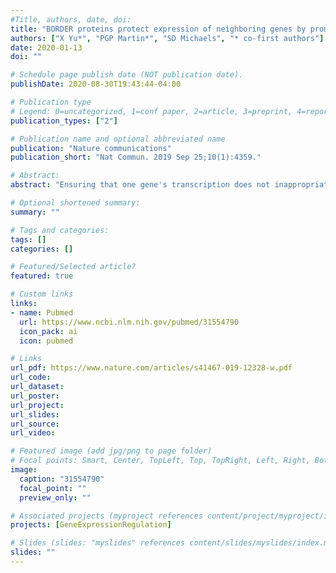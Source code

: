 ```yaml
---
#Title, authors, date, doi:
title: "BORDER proteins protect expression of neighboring genes by promoting 3' Pol II pausing in plants."
authors: ["X Yu*", "PGP Martin*", "SD Michaels", "* co-first authors"]
date: 2020-01-13
doi: ""

# Schedule page publish date (NOT publication date).
publishDate: 2020-08-30T19:43:44-04:00

# Publication type
# Legend: 0=uncategorized, 1=conf paper, 2=article, 3=preprint, 4=report, 5=book, 6=book chapter, 7=thesis, 8=patent
publication_types: ["2"]

# Publication name and optional abbreviated name
publication: "Nature communications"
publication_short: "Nat Commun. 2019 Sep 25;10(1):4359."

# Abstract:
abstract: "Ensuring that one gene's transcription does not inappropriately affect the expression of its neighbors is a fundamental challenge to gene regulation in a genomic context. In plants, which lack homologs of animal insulator proteins, the mechanisms that prevent transcriptional interference are not well understood. Here we show that BORDER proteins are enriched in intergenic regions and prevent interference between closely spaced genes on the same strand by promoting the 3' pausing of RNA polymerase II at the upstream gene. In the absence of BORDER proteins, 3' pausing associated with the upstream gene is reduced and shifts into the promoter region of the downstream gene. This is consistent with a model in which BORDER proteins inhibit transcriptional interference by preventing RNA polymerase from intruding into the promoters of downstream genes."

# Optional shortened summary:
summary: ""

# Tags and categories:
tags: []
categories: []

# Featured/Selected article?
featured: true

# Custom links
links:
- name: Pubmed
  url: https://www.ncbi.nlm.nih.gov/pubmed/31554790
  icon_pack: ai
  icon: pubmed

# Links
url_pdf: https://www.nature.com/articles/s41467-019-12328-w.pdf
url_code:
url_dataset:
url_poster:
url_project:
url_slides:
url_source:
url_video:

# Featured image (add jpg/png to page folder)
# Focal points: Smart, Center, TopLeft, Top, TopRight, Left, Right, BottomLeft, Bottom, BottomRight
image: 
  caption: "31554790"
  focal_point: ""
  preview_only: ""

# Associated projects (myproject references content/project/myproject/index.md)
projects: [GeneExpressionRegulation]

# Slides (slides: "myslides" references content/slides/myslides/index.md)
slides: ""
---
```

